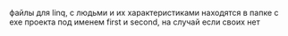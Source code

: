 файлы для linq, с людьми и их характеристиками находятся в папке с exe проекта под именем first и second, на случай если своих нет
